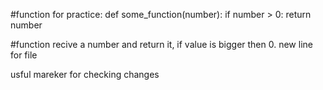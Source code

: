 #function for practice:
def some_function(number):
	if number > 0:
		return number

#function recive a number and return it, if value is bigger then 0.
new line for file

usful mareker for checking changes
